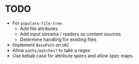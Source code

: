 TODO
====

* For `populate-file-tree`
  * Add file attributes 
  * Add input streams / readers as content sources
  * Determine handling for existing files
* Implement `BasePath` on `URI`
* Allow `paths/matches?` to take a regex
* Use kebab case for attribute specs and allow spec maps. 

